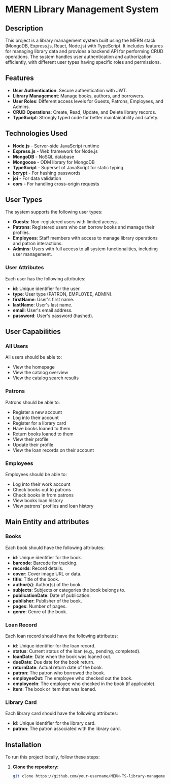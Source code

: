 # MERN Library Management System

## Description
This project is a library management system built using the MERN stack (MongoDB, Express.js, React, Node.js) with TypeScript. It includes features for managing library data and provides a backend API for performing CRUD operations. The system handles user authentication and authorization efficiently, with different user types having specific roles and permissions.

## Features
- **User Authentication**: Secure authentication with JWT.
- **Library Management**: Manage books, authors, and borrowers.
- **User Roles**: Different access levels for Guests, Patrons, Employees, and Admins.
- **CRUD Operations**: Create, Read, Update, and Delete library records.
- **TypeScript**: Strongly typed code for better maintainability and safety.

## Technologies Used
- **Node.js** - Server-side JavaScript runtime
- **Express.js** - Web framework for Node.js
- **MongoDB** - NoSQL database
- **Mongoose** - ODM library for MongoDB
- **TypeScript** - Superset of JavaScript for static typing
- **bcrypt** - For hashing passwords
- **joi** - For data validation
- **cors** - For handling cross-origin requests

## User Types

The system supports the following user types:

- **Guests**: Non-registered users with limited access.
- **Patrons**: Registered users who can borrow books and manage their profiles.
- **Employees**: Staff members with access to manage library operations and patron interactions.
- **Admins**: Users with full access to all system functionalities, including user management.

### User Attributes

Each user has the following attributes:

- **id**: Unique identifier for the user.
- **type**: User type (PATRON, EMPLOYEE, ADMIN).
- **firstName**: User's first name.
- **lastName**: User's last name.
- **email**: User's email address.
- **password**: User's password (hashed).

## User Capabilities

### All Users
All users should be able to:
- View the homepage
- View the catalog overview
- View the catalog search results

### Patrons
Patrons should be able to:
- Register a new account
- Log into their account
- Register for a library card
- Have books loaned to them
- Return books loaned to them
- View their profile
- Update their profile
- View the loan records on their account

### Employees
Employees should be able to:
- Log into their work account
- Check books out to patrons
- Check books in from patrons
- View books loan history
- View patrons' profiles and loan history

## Main Entity and attributes

### Books
Each book should have the following attributes:
- **id**: Unique identifier for the book.
- **barcode**: Barcode for tracking.
- **records**: Record details.
- **cover**: Cover image URL or data.
- **title**: Title of the book.
- **author(s)**: Author(s) of the book.
- **subjects**: Subjects or categories the book belongs to.
- **publicationDate**: Date of publication.
- **publisher**: Publisher of the book.
- **pages**: Number of pages.
- **genre**: Genre of the book.

### Loan Record
Each loan record should have the following attributes:
- **id**: Unique identifier for the loan record.
- **status**: Current status of the loan (e.g., pending, completed).
- **loanDate**: Date when the book was loaned out.
- **dueDate**: Due date for the book return.
- **returnDate**: Actual return date of the book.
- **patron**: The patron who borrowed the book.
- **employeeOut**: The employee who checked out the book.
- **employeeIn**: The employee who checked in the book (if applicable).
- **item**: The book or item that was loaned.

### Library Card
Each library card should have the following attributes:
- **id**: Unique identifier for the library card.
- **patron**: The patron associated with the library card.

## Installation

To run this project locally, follow these steps:

1. **Clone the repository:**
   ```bash
   git clone https://github.com/your-username/MERN-TS-library-management-system.git
